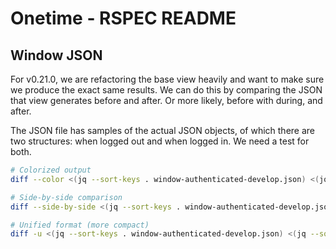 # Onetime - RSPEC README


## Window JSON

For v0.21.0, we are refactoring the base view heavily and want to make sure we produce the exact same results. We can do this by comparing the JSON that view generates before and after. Or more likely, before with during, and after.

The JSON file has samples of the actual JSON objects, of which there are two structures: when logged out and when logged in. We need a test for both.

```bash
# Colorized output
diff --color <(jq --sort-keys . window-authenticated-develop.json) <(jq --sort-keys . window-authenticated-1187.json)

# Side-by-side comparison
diff --side-by-side <(jq --sort-keys . window-authenticated-develop.json) <(jq --sort-keys . window-authenticated-1187.json)

# Unified format (more compact)
diff -u <(jq --sort-keys . window-authenticated-develop.json) <(jq --sort-keys . window-authenticated-1187.json)
```
